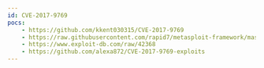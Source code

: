 ```yaml
---
id: CVE-2017-9769
pocs:
    - https://github.com/kkent030315/CVE-2017-9769
    - https://raw.githubusercontent.com/rapid7/metasploit-framework/master/modules/exploits/windows/local/razer_zwopenprocess.rb
    - https://www.exploit-db.com/raw/42368
    - https://github.com/alexa872/CVE-2017-9769-exploits
---
```

